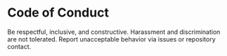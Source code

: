 # Code of Conduct

Be respectful, inclusive, and constructive. Harassment and discrimination are not tolerated. Report unacceptable behavior via issues or repository contact.